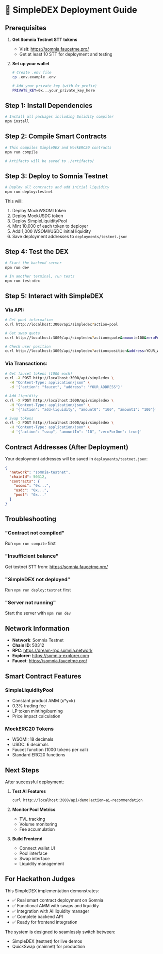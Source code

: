 # 🚀 SimpleDEX Deployment Guide

## Prerequisites

1. **Get Somnia Testnet STT tokens**
   - Visit: https://somnia.faucetme.pro/
   - Get at least 10 STT for deployment and testing

2. **Set up your wallet**
   ```bash
   # Create .env file
   cp .env.example .env
   
   # Add your private key (with 0x prefix)
   PRIVATE_KEY=0x...your_private_key_here
   ```

## Step 1: Install Dependencies

```bash
# Install all packages including Solidity compiler
npm install
```

## Step 2: Compile Smart Contracts

```bash
# This compiles SimpleDEX and MockERC20 contracts
npm run compile

# Artifacts will be saved to ./artifacts/
```

## Step 3: Deploy to Somnia Testnet

```bash
# Deploy all contracts and add initial liquidity
npm run deploy:testnet
```

This will:
1. Deploy MockWSOМI token
2. Deploy MockUSDC token  
3. Deploy SimpleLiquidityPool
4. Mint 10,000 of each token to deployer
5. Add 1,000 WSOMI/USDC initial liquidity
6. Save deployment addresses to `deployments/testnet.json`

## Step 4: Test the DEX

```bash
# Start the backend server
npm run dev

# In another terminal, run tests
npm run test:dex
```

## Step 5: Interact with SimpleDEX

### Via API:
```bash
# Get pool information
curl http://localhost:3000/api/simpledex?action=pool

# Get swap quote
curl http://localhost:3000/api/simpledex?action=quote&amount=100&zeroForOne=true

# Check user position
curl http://localhost:3000/api/simpledex?action=position&address=YOUR_ADDRESS
```

### Via Transactions:
```bash
# Get faucet tokens (1000 each)
curl -X POST http://localhost:3000/api/simpledex \
  -H "Content-Type: application/json" \
  -d '{"action": "faucet", "address": "YOUR_ADDRESS"}'

# Add liquidity
curl -X POST http://localhost:3000/api/simpledex \
  -H "Content-Type: application/json" \
  -d '{"action": "add-liquidity", "amount0": "100", "amount1": "100"}'

# Swap tokens
curl -X POST http://localhost:3000/api/simpledex \
  -H "Content-Type: application/json" \
  -d '{"action": "swap", "amountIn": "10", "zeroForOne": true}'
```

## Contract Addresses (After Deployment)

Your deployment addresses will be saved in `deployments/testnet.json`:

```json
{
  "network": "somnia-testnet",
  "chainId": 50312,
  "contracts": {
    "wsomi": "0x...",
    "usdc": "0x...",
    "pool": "0x..."
  }
}
```

## Troubleshooting

### "Contract not compiled"
Run `npm run compile` first

### "Insufficient balance"  
Get testnet STT from: https://somnia.faucetme.pro/

### "SimpleDEX not deployed"
Run `npm run deploy:testnet` first

### "Server not running"
Start the server with `npm run dev`

## Network Information

- **Network**: Somnia Testnet
- **Chain ID**: 50312
- **RPC**: https://dream-rpc.somnia.network
- **Explorer**: https://somnia-explorer.com
- **Faucet**: https://somnia.faucetme.pro/

## Smart Contract Features

### SimpleLiquidityPool
- Constant product AMM (x*y=k)
- 0.3% trading fee
- LP token minting/burning
- Price impact calculation

### MockERC20 Tokens
- WSOMI: 18 decimals
- USDC: 6 decimals  
- Faucet function (1000 tokens per call)
- Standard ERC20 functions

## Next Steps

After successful deployment:

1. **Test AI Features**
   ```bash
   curl http://localhost:3000/api/demo?action=ai-recommendation
   ```

2. **Monitor Pool Metrics**
   - TVL tracking
   - Volume monitoring
   - Fee accumulation

3. **Build Frontend**
   - Connect wallet UI
   - Pool interface
   - Swap interface
   - Liquidity management

## For Hackathon Judges

This SimpleDEX implementation demonstrates:
- ✅ Real smart contract deployment on Somnia
- ✅ Functional AMM with swaps and liquidity
- ✅ Integration with AI liquidity manager
- ✅ Complete backend API
- ✅ Ready for frontend integration

The system is designed to seamlessly switch between:
- SimpleDEX (testnet) for live demos
- QuickSwap (mainnet) for production